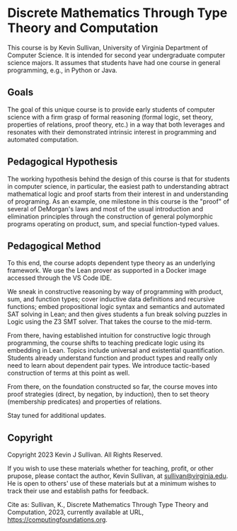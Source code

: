 # Discrete Mathematics Through Type Theory and Computation

This course is by Kevin Sullivan, University of Virginia Department of Computer Science. It is intended for second year undergraduate computer science majors. It assumes that students have had one course in general programming, e.g., in Python or Java.

## Goals

The goal of this unique course is to provide early students of computer science with a firm grasp of formal reasoning (formal logic, set theory, properties of relations, proof theory, etc.) in a way that both leverages and resonates with their demonstrated intrinsic interest in programming and automated computation.

## Pedagogical Hypothesis

The working hypothesis behind the design of this course is that for students in computer science, in particular, the easiest path to understanding abtract mathematical logic and proof starts from their interest in and understanding of programing. As an example, one milestone in this course is the "proof" of several of DeMorgan's laws and most of the usual introduction and elimination principles through the construction of general polymorphic programs operating on product, sum, and special function-typed values.

## Pedagogical Method

To this end, the course adopts dependent type theory as an underlying framework. We use the Lean prover as supported in a Docker image accessed through the VS Code IDE.

We sneak in constructive reasoning by way of programming with product, sum, and function types; cover inductive data definitions and recursive functions; embed propositional logic syntax and semantics and automated SAT solving in Lean; and then gives students a fun break solving puzzles in Logic using the Z3 SMT solver. That takes the course to the mid-term.

From there, having established intuition for constructive logic through programming, the course shifts to teaching predicate logic using its embedding in Lean. Topics include universal and existential quantification. Students already understand function and product types and really only need to learn about dependent pair types. We introduce tactic-based construction of terms at this point as well.

From there, on the foundation constructed so far, the course moves into proof strategies (direct, by negation, by induction), then to set theory (membership predicates) and properties of relations.

Stay tuned for additional updates.

## Copyright

Copyright 2023 Kevin J Sullivan. All Rights Reserved.

If you wish to use these materials whether for teaching, profit, or other prupose, please contact the author, Kevin Sullivan, at <sullivan@virginia.edu>. He is open to others' use of these materials but at a minimum wishes to track their use and establish paths for feedback.

Cite as: Sullivan, K., Discrete Mathematics Through Type Theory and Computation, 2023, currently available at URL, <https://computingfoundations.org>.
